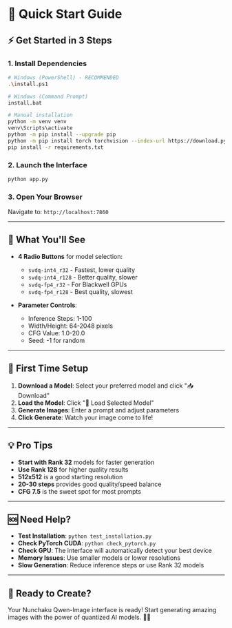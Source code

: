 # 🚀 Quick Start Guide

## ⚡ Get Started in 3 Steps

### 1. **Install Dependencies**
```bash
# Windows (PowerShell) - RECOMMENDED
.\install.ps1

# Windows (Command Prompt)
install.bat

# Manual installation
python -m venv venv
venv\Scripts\activate
python -m pip install --upgrade pip
python -m pip install torch torchvision --index-url https://download.pytorch.org/whl/cu121
pip install -r requirements.txt
```

### 2. **Launch the Interface**
```bash
python app.py
```

### 3. **Open Your Browser**
Navigate to: `http://localhost:7860`

---

## 🎯 What You'll See

- **4 Radio Buttons** for model selection:
  - `svdq-int4_r32` - Fastest, lower quality
  - `svdq-int4_r128` - Better quality, slower
  - `svdq-fp4_r32` - For Blackwell GPUs
  - `svdq-fp4_r128` - Best quality, slowest

- **Parameter Controls**:
  - Inference Steps: 1-100
  - Width/Height: 64-2048 pixels
  - CFG Value: 1.0-20.0
  - Seed: -1 for random

---

## 🔧 First Time Setup

1. **Download a Model**: Select your preferred model and click "📥 Download"
2. **Load the Model**: Click "🚀 Load Selected Model"
3. **Generate Images**: Enter a prompt and adjust parameters
4. **Click Generate**: Watch your image come to life!

---

## 💡 Pro Tips

- **Start with Rank 32** models for faster generation
- **Use Rank 128** for higher quality results
- **512x512** is a good starting resolution
- **20-30 steps** provides good quality/speed balance
- **CFG 7.5** is the sweet spot for most prompts

---

## 🆘 Need Help?

- **Test Installation**: `python test_installation.py`
- **Check PyTorch CUDA**: `python check_pytorch.py`
- **Check GPU**: The interface will automatically detect your best device
- **Memory Issues**: Use smaller models or lower resolutions
- **Slow Generation**: Reduce inference steps or use Rank 32 models

---

## 🌟 Ready to Create?

Your Nunchaku Qwen-Image interface is ready! Start generating amazing images with the power of quantized AI models. 🎨✨
